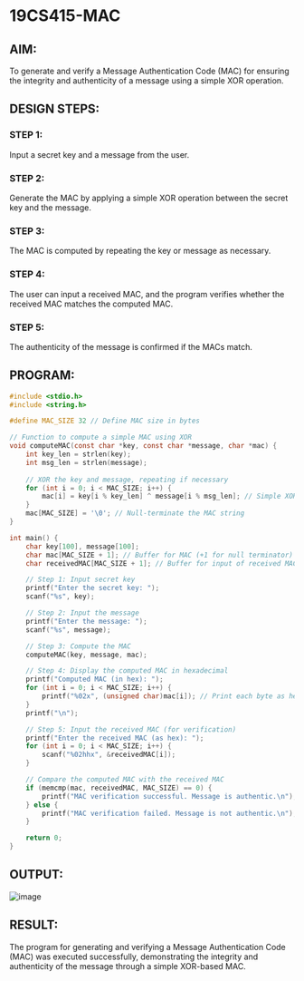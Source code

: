 # 19CS415-MAC
## AIM:
To generate and verify a Message Authentication Code (MAC) for ensuring the integrity and authenticity of a message using a simple XOR operation.

## DESIGN STEPS:
### STEP 1:
Input a secret key and a message from the user.

### STEP 2:
Generate the MAC by applying a simple XOR operation between the secret key and the message.

### STEP 3:
The MAC is computed by repeating the key or message as necessary.

### STEP 4:
The user can input a received MAC, and the program verifies whether the received MAC matches the computed MAC.

### STEP 5:
The authenticity of the message is confirmed if the MACs match.
## PROGRAM:
```C
#include <stdio.h>
#include <string.h>

#define MAC_SIZE 32 // Define MAC size in bytes

// Function to compute a simple MAC using XOR
void computeMAC(const char *key, const char *message, char *mac) {
    int key_len = strlen(key);
    int msg_len = strlen(message);
    
    // XOR the key and message, repeating if necessary
    for (int i = 0; i < MAC_SIZE; i++) {
        mac[i] = key[i % key_len] ^ message[i % msg_len]; // Simple XOR operation
    }
    mac[MAC_SIZE] = '\0'; // Null-terminate the MAC string
}

int main() {
    char key[100], message[100];
    char mac[MAC_SIZE + 1]; // Buffer for MAC (+1 for null terminator)
    char receivedMAC[MAC_SIZE + 1]; // Buffer for input of received MAC

    // Step 1: Input secret key
    printf("Enter the secret key: ");
    scanf("%s", key);

    // Step 2: Input the message
    printf("Enter the message: ");
    scanf("%s", message);

    // Step 3: Compute the MAC
    computeMAC(key, message, mac);

    // Step 4: Display the computed MAC in hexadecimal
    printf("Computed MAC (in hex): ");
    for (int i = 0; i < MAC_SIZE; i++) {
        printf("%02x", (unsigned char)mac[i]); // Print each byte as hex
    }
    printf("\n");

    // Step 5: Input the received MAC (for verification)
    printf("Enter the received MAC (as hex): ");
    for (int i = 0; i < MAC_SIZE; i++) {
        scanf("%02hhx", &receivedMAC[i]);
    }

    // Compare the computed MAC with the received MAC
    if (memcmp(mac, receivedMAC, MAC_SIZE) == 0) {
        printf("MAC verification successful. Message is authentic.\n");
    } else {
        printf("MAC verification failed. Message is not authentic.\n");
    }

    return 0;
}
```
## OUTPUT:
![image](https://github.com/user-attachments/assets/659f9404-3f5e-4d5a-a980-cb5e240431da)

## RESULT:
The program for generating and verifying a Message Authentication Code (MAC) was executed successfully, demonstrating the integrity and authenticity of the message through a simple XOR-based MAC.

